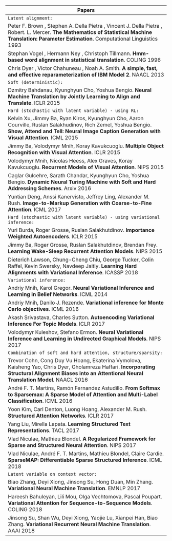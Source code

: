 | Papers |
|-----------------|
| `Latent alignment:` |
| Peter F. Brown , Stephen A. Della Pietra , Vincent J. Della Pietra , Robert. L. Mercer. **The Mathematics of Statistical Machine Translation: Parameter Estimation**. Computational Linguistics 1993 |
| Stephan Vogel , Hermann Ney , Christoph Tillmann. **Hmm-based word alignment in statistical translation**. COLING 1996 |
| Chris Dyer , Victor Chahuneau , Noah A. Smith. **A simple, fast, and effective reparameterization of IBM Model 2**. NAACL 2013 |
| `Soft (deterministic):` |
| Dzmitry Bahdanau, Kyunghyun Cho, Yoshua Bengio. **Neural Machine Translation by Jointly Learning to Align and Translate**. ICLR 2015 |
| `Hard (stochastic with latent variable) - using RL:` |
| Kelvin Xu, Jimmy Ba, Ryan Kiros, Kyunghyun Cho, Aaron Courville, Ruslan Salakhudinov, Rich Zemel, Yoshua Bengio. **Show, Attend and Tell: Neural Image Caption Generation with Visual Attention**. ICML 2015 |
| Jimmy Ba, Volodymyr Mnih, Koray Kavukcuoglu. **Multiple Object Recognition with Visual Attention**. ICLR 2015 |
| Volodymyr Mnih, Nicolas Heess, Alex Graves, Koray Kavukcuoglu. **Recurrent Models of Visual Attention**. NIPS 2015 |
| Caglar Gulcehre, Sarath Chandar, Kyunghyun Cho, Yoshua Bengio. **Dynamic Neural Turing Machine with Soft and Hard Addressing Schemes**. Arxiv 2016 |
| Yuntian Deng, Anssi Kanervisto, Jeffrey Ling, Alexander M. Rush. **Image-to-Markup Generation with Coarse-to-Fine Attention**. ICML 2017 |
| `Hard (stochastic with latent variable) - using variational inference:` |
| Yuri Burda, Roger Grosse, Ruslan Salakhutdinov. **Importance Weighted Autoencoders**. ICLR 2015 |
| Jimmy Ba, Roger Grosse, Ruslan Salakhutdinov, Brendan Frey. **Learning Wake-Sleep Recurrent Attention Models**. NIPS 2015 |
| Dieterich Lawson, Chung-Cheng Chiu, George Tucker, Colin Raffel, Kevin Swersky, Navdeep Jaitly. **Learning Hard Alignments with Variational Inference**. ICASSP 2018 |
| `Variational inference:` |
| Andriy Mnih, Karol Gregor. **Neural Variational Inference and Learning in Belief Networks**. ICML 2014 |
| Andriy Mnih, Danilo J. Rezende. **Variational inference for Monte Carlo objectives**. ICML 2016 |
| Akash Srivastava, Charles Sutton. **Autoencoding Variational Inference For Topic Models**. ICLR 2017 |
| Volodymyr Kuleshov, Stefano Ermon. **Neural Variational Inference and Learning in Undirected Graphical Models**. NIPS 2017 |
| `Combination of soft and hard attention, structure/sparsity:` |
| Trevor Cohn, Cong Duy Vu Hoang, Ekaterina Vymolova, Kaisheng Yao, Chris Dyer, Gholamreza Haffari. **Incorporating Structural Alignment Biases into an Attentional Neural Translation Model**. NAACL 2016 |
| André F. T. Martins, Ramón Fernandez Astudillo. **From Softmax to Sparsemax: A Sparse Model of Attention and Multi-Label Classification**. ICML 2016 |
| Yoon Kim, Carl Denton, Luong Hoang, Alexander M. Rush. **Structured Attention Networks**. ICLR 2017 |
| Yang Liu, Mirella Lapata. **Learning Structured Text Representations**. TACL 2017 |
| Vlad Niculae, Mathieu Blondel. **A Regularized Framework for Sparse and Structured Neural Attention**. NIPS 2017 |
| Vlad Niculae, André F. T. Martins, Mathieu Blondel, Claire Cardie. **SparseMAP: Differentiable Sparse Structured Inference**. ICML 2018 |
| `Latent variable on context vector:` |
| Biao Zhang, Deyi Xiong, Jinsong Su, Hong Duan, Min Zhang. **Variational Neural Machine Translation**. EMNLP 2017 |
| Hareesh Bahuleyan, Lili Mou, Olga Vechtomova, Pascal Poupart. **Variational Attention for Sequence-to-Sequence Models**. COLING 2018 |
| Jinsong Su, Shan Wu, Deyi Xiong, Yaojie Lu, Xianpei Han, Biao Zhang. **Variational Recurrent Neural Machine Translation**. AAAI 2018 |
